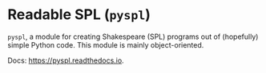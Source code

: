 # Readable SPL (`pyspl`)
`pyspl`, a module for creating Shakespeare (SPL) programs out of (hopefully) simple Python code. This module is mainly object-oriented.

Docs: https://pyspl.readthedocs.io.
